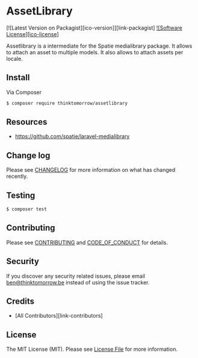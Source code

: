 # AssetLibrary

[![Latest Version on Packagist][ico-version]][link-packagist]
[![Software License][ico-license]](LICENSE.md)

 Assetlibrary is a intermediate for the Spatie medialibrary package. It allows to attach an asset to multiple models.
It also allows to attach assets per locale.

## Install

Via Composer

``` bash
$ composer require thinktomorrow/assetlibrary
```

## Resources
- https://github.com/spatie/laravel-medialibrary


## Change log

Please see [CHANGELOG](CHANGELOG.md) for more information on what has changed recently.

## Testing

``` bash
$ composer test
```

## Contributing

Please see [CONTRIBUTING](CONTRIBUTING.md) and [CODE_OF_CONDUCT](CODE_OF_CONDUCT.md) for details.

## Security

If you discover any security related issues, please email ben@thinktomorrow.be instead of using the issue tracker.

## Credits

- [All Contributors][link-contributors]

## License

The MIT License (MIT). Please see [License File](LICENSE.md) for more information.
